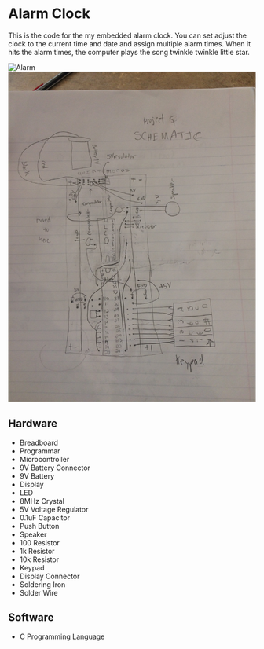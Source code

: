 # Alarm Clock
This is the code for the my embedded alarm clock. You can set adjust the clock to the current time and date and assign multiple alarm times. When it hits the alarm times, the computer plays the song twinkle twinkle little star.

![Alarm](Picture.jpg)
![Schematic](Schematic.jpeg)

## Hardware
- Breadboard
- Programmar
- Microcontroller
- 9V Battery Connector
- 9V Battery
- Display
- LED
- 8MHz Crystal
- 5V Voltage Regulator
- 0.1uF Capacitor
- Push Button
- Speaker
- 100 Resistor
- 1k Resistor
- 10k Resistor
- Keypad
- Display Connector
- Soldering Iron
- Solder Wire

## Software
- C Programming Language


